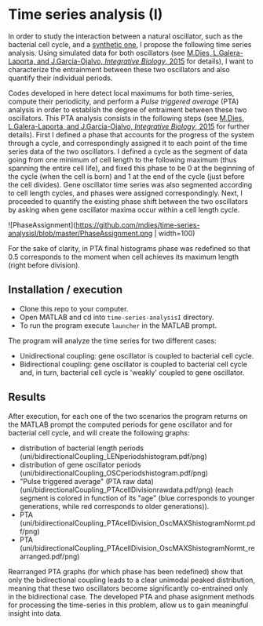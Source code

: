 # Time series analysis (I)

In order to study the interaction between a natural oscillator, such as the bacterial cell cycle, and a [synthetic
one](https://www.nature.com/articles/nature07389), I propose the following time series analysis. 
Using simulated data for both oscillators (see [M.Dies, L.Galera-Laporta, and J.Garcia-Ojalvo, _Integrative Biology_, 2015](http://pubs.rsc.org/en/content/articlelanding/2016/ib/c5ib00262a/unauth#!divAbstract) for details), I 
want to characterize the entrainment between these two oscillators and also quantify their individual periods.

Codes developed in here detect local maximums 
for both time-series, compute their periodicity, and perform a _Pulse triggered average_ (PTA) analysis
in order to establish the degree of entraiment between these two oscillators. This PTA analysis consists in the following steps (see [M.Dies, L.Galera-Laporta, and J.Garcia-Ojalvo, _Integrative Biology_, 2015](http://pubs.rsc.org/en/content/articlelanding/2016/ib/c5ib00262a/unauth#!divAbstract) for further details).
First I defined a phase that accounts for the progress of the system through a cycle, and correspondingly assigned it to each point of the time series data of the two oscillators. I defined a cycle as the segment of data going from one minimum of cell length to the following maximum (thus spanning the entire cell life), and fixed this phase to be 0 at the beginning of the cycle (when the cell is born) and 1 at the end of the cycle (just before the cell divides). Gene oscillator time series was also segmented according to cell length cycles, and phases were assigned correspondingly. Next, I proceeded to quantify the existing phase shift between the two oscillators by asking when gene oscillator maxima occur within a cell length cycle.

![PhaseAssignment](https://github.com/mdies/time-series-analysisI/blob/master/PhaseAssignment.png | width=100)

For the sake of clarity, in PTA final histograms phase was redefined so that 0.5 corresponds to the moment when cell achieves its maximum length (right before division). 

## Installation / execution
* Clone this repo to your computer.
* Open MATLAB and cd into `time-series-analysisI` directory.
* To run the program execute `launcher` in the MATLAB prompt.

The program will analyze the time series for two different cases:
* Unidirectional coupling: gene oscillator is coupled to bacterial cell cycle.
* Bidirectional coupling: gene oscillator is coupled to bacterial cell cycle and, in turn, bacterial 
cell cycle is 'weakly' coupled to gene oscillator.

## Results
After execution, for each one of the two scenarios the program returns on the MATLAB prompt 
the computed periods
for gene oscillator and for bacterial cell cycle, and will create the following graphs:

  - distribution of bacterial length periods (uni/bidirectionalCoupling\_LENperiodshistogram.pdf/png)
  - distribution of gene oscillator periods (uni/bidirectionalCoupling\_OSCperiodshistogram.pdf/png)
  - "Pulse triggered average" (PTA raw data) (uni/bidirectionalCoupling\_PTAcellDivisionrawdata.pdf/png)
    (each segment is colored in function of its "age" (blue corresponds to younger generations,
    while red corresponds to older generations)).
  - PTA (uni/bidirectionalCoupling\_PTAcellDivision\_OscMAXShistogramNormt.pdf/png)
  - PTA (uni/bidirectionalCoupling\_PTAcellDivision\_OscMAXShistogramNormt\_rearranged.pdf/png)

Rearranged PTA graphs (for which phase has been redefined) show that only the bidirectional coupling 
leads to a clear unimodal peaked distribution,
meaning that these two oscillators become significantly co-entrained only in the bidirectional case.
The developed PTA and phase asignment methods for processing the time-series in this problem, allow us 
to gain meaningful insight into data.

